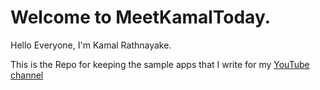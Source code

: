 # Welcome to MeetKamalToday.
Hello Everyone, I'm Kamal Rathnayake.

This is the Repo for keeping the sample apps that I write for my [YouTube channel](https://www.youtube.com/channel/UCDX3EbVm7cf7VhJun__GNyg)
